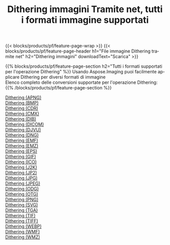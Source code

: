 ﻿---
title: Dithering immagini Tramite net, tutti i formati immagine supportati 
weight: 3920
url: /it/net/dither 
lang: it
langdirlevel: 2
locales: zh-hans,ja,it,ru,de,es,fr,nl,id,lt,pl,pt,vi,tr,ko,zh-hant,ar,hi,th,sv,cs,uk,he
description: Usando Aspose.Imaging puoi facilmente Dithering immagini tramite net
---

{{< blocks/products/pf/feature-page-wrap >}}
{{< blocks/products/pf/feature-page-header h1="File immagine Dithering tramite net" h2="Dithering immagini" downloadText="Scarica" >}}


{{% blocks/products/pf/feature-page-section  h2="Tutti i formati supportati per l'operazione Dithering" %}}
Usando Aspose.Imaging puoi facilmente applicare Dithering per diversi formati di immagine
<br/>
Elenco completo delle conversioni supportate per l'operazione Dithering:
{{% /blocks/products/pf/feature-page-section %}}
<div class="container-fluid productfamilypage bg-gray">
    <div class="convertypes bg-gray agp-content section">
        <div class="container">
		<div class="row other-converters">
		    <div class='col-md-2 other-converter remove-lp remove-rp'><a href="/imaging/it/net/dither/apng" >Dithering (APNG)</a></div><div class='col-md-2 other-converter remove-lp remove-rp'><a href="/imaging/it/net/dither/bmp" >Dithering (BMP)</a></div><div class='col-md-2 other-converter remove-lp remove-rp'><a href="/imaging/it/net/dither/cdr" >Dithering (CDR)</a></div><div class='col-md-2 other-converter remove-lp remove-rp'><a href="/imaging/it/net/dither/cmx" >Dithering (CMX)</a></div><div class='col-md-2 other-converter remove-lp remove-rp'><a href="/imaging/it/net/dither/dib" >Dithering (DIB)</a></div><div class='col-md-2 other-converter remove-lp remove-rp'><a href="/imaging/it/net/dither/dicom" >Dithering (DICOM)</a></div><div class='col-md-2 other-converter remove-lp remove-rp'><a href="/imaging/it/net/dither/djvu" >Dithering (DJVU)</a></div><div class='col-md-2 other-converter remove-lp remove-rp'><a href="/imaging/it/net/dither/dng" >Dithering (DNG)</a></div><div class='col-md-2 other-converter remove-lp remove-rp'><a href="/imaging/it/net/dither/emf" >Dithering (EMF)</a></div><div class='col-md-2 other-converter remove-lp remove-rp'><a href="/imaging/it/net/dither/emz" >Dithering (EMZ)</a></div><div class='col-md-2 other-converter remove-lp remove-rp'><a href="/imaging/it/net/dither/eps" >Dithering (EPS)</a></div><div class='col-md-2 other-converter remove-lp remove-rp'><a href="/imaging/it/net/dither/gif" >Dithering (GIF)</a></div><div class='col-md-2 other-converter remove-lp remove-rp'><a href="/imaging/it/net/dither/ico" >Dithering (ICO)</a></div><div class='col-md-2 other-converter remove-lp remove-rp'><a href="/imaging/it/net/dither/j2k" >Dithering (J2K)</a></div><div class='col-md-2 other-converter remove-lp remove-rp'><a href="/imaging/it/net/dither/jp2" >Dithering (JP2)</a></div><div class='col-md-2 other-converter remove-lp remove-rp'><a href="/imaging/it/net/dither/jpg" >Dithering (JPG)</a></div><div class='col-md-2 other-converter remove-lp remove-rp'><a href="/imaging/it/net/dither/jpeg" >Dithering (JPEG)</a></div><div class='col-md-2 other-converter remove-lp remove-rp'><a href="/imaging/it/net/dither/odg" >Dithering (ODG)</a></div><div class='col-md-2 other-converter remove-lp remove-rp'><a href="/imaging/it/net/dither/otg" >Dithering (OTG)</a></div><div class='col-md-2 other-converter remove-lp remove-rp'><a href="/imaging/it/net/dither/png" >Dithering (PNG)</a></div><div class='col-md-2 other-converter remove-lp remove-rp'><a href="/imaging/it/net/dither/svg" >Dithering (SVG)</a></div><div class='col-md-2 other-converter remove-lp remove-rp'><a href="/imaging/it/net/dither/tga" >Dithering (TGA)</a></div><div class='col-md-2 other-converter remove-lp remove-rp'><a href="/imaging/it/net/dither/tif" >Dithering (TIF)</a></div><div class='col-md-2 other-converter remove-lp remove-rp'><a href="/imaging/it/net/dither/tiff" >Dithering (TIFF)</a></div><div class='col-md-2 other-converter remove-lp remove-rp'><a href="/imaging/it/net/dither/webp" >Dithering (WEBP)</a></div><div class='col-md-2 other-converter remove-lp remove-rp'><a href="/imaging/it/net/dither/wmf" >Dithering (WMF)</a></div><div class='col-md-2 other-converter remove-lp remove-rp'><a href="/imaging/it/net/dither/wmz" >Dithering (WMZ)</a></div>
                </div>
        </div>
    </div>
</div>
<br/>

